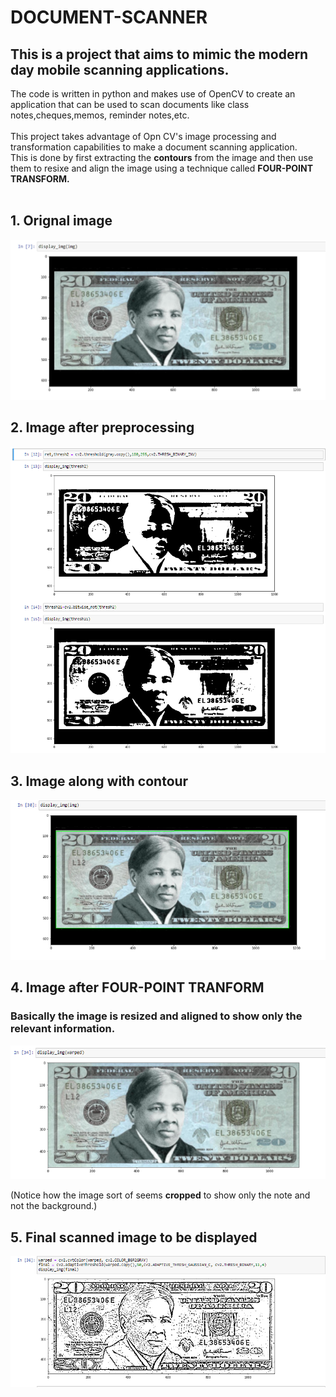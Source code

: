# DOCUMENT-SCANNER
## This is a project that aims to mimic the modern day mobile scanning applications.
The code is written in python and makes use of OpenCV to create an application that can be used to scan documents like class notes,cheques,memos,
reminder notes,etc.</br>
</br>
This project takes advantage of Opn CV's image processing and transformation capabilities to make a document scanning application.</br>
This is done by first extracting the **contours** from the image and then use them to resixe and align the image using a technique called
**FOUR-POINT TRANSFORM.**</br>
</br>
## 1. Orignal image
<img src="https://github.com/shivamshan/DOCUMENT-SCANNER/blob/master/1.png">
</br>

## 2. Image after preprocessing
<img src="https://github.com/shivamshan/DOCUMENT-SCANNER/blob/master/2.png">
</br>

## 3. Image along with contour
<img src="https://github.com/shivamshan/DOCUMENT-SCANNER/blob/master/3.png">
</br>

## 4. Image after FOUR-POINT TRANFORM
### Basically the image is resized and aligned to show only the relevant information.
<img src="https://github.com/shivamshan/DOCUMENT-SCANNER/blob/master/4.png">

(Notice how the image sort of seems **cropped** to show only the note and not the background.)
</br>

## 5. Final scanned image to be displayed
<img src="https://github.com/shivamshan/DOCUMENT-SCANNER/blob/master/5.png">
</br>
